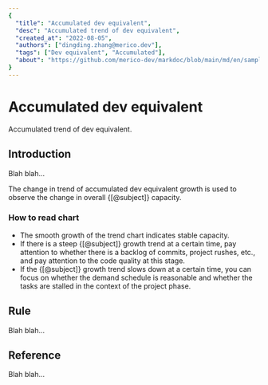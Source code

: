 ```yaml
---
{
  "title": "Accumulated dev equivalent",
  "desc": "Accumulated trend of dev equivalent",
  "created_at": "2022-08-05",
  "authors": ["dingding.zhang@merico.dev"],
  "tags": ["Dev equivalent", "Accumulated"],
  "about": "https://github.com/merico-dev/markdoc/blob/main/md/en/sample.md"
}
---
```

# Accumulated dev equivalent

Accumulated trend of dev equivalent.

## Introduction

Blah blah...

<div data-section="abstract">

The change in trend of accumulated dev equivalent growth is used to observe the change in overall {[@subject]} capacity.

<div data-section="how-to-read-chart">

### How to read chart

- The smooth growth of the trend chart indicates stable capacity.
- If there is a steep {[@subject]} growth trend at a certain time, pay attention to whether there is a backlog of commits, project rushes, etc., and pay attention to the code quality at this stage.
- If the {[@subject]} growth trend slows down at a certain time, you can focus on whether the demand schedule is reasonable and whether the tasks are stalled in the context of the project phase.

</div>

</div>

## Rule

Blah blah...

## Reference

Blah blah...
